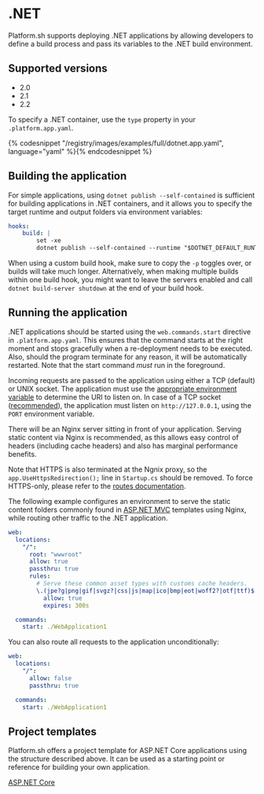 # .NET

Platform.sh supports deploying .NET applications by allowing developers to define a build process and pass its variables to the .NET build environment.

## Supported versions

* 2.0
* 2.1
* 2.2

To specify a .NET container, use the `type` property in your `.platform.app.yaml`.

{% codesnippet "/registry/images/examples/full/dotnet.app.yaml", language="yaml" %}{% endcodesnippet %}

## Building the application

For simple applications, using `dotnet publish --self-contained` is sufficient for building applications in .NET containers, and it allows you to specify the target runtime and output folders via environment variables:

```yaml
hooks:
    build: |
        set -xe
        dotnet publish --self-contained --runtime "$DOTNET_DEFAULT_RUNTIME" --output "$PLATFORM_OUTPUT_DIR" -p:UseRazorBuildServer=false -p:UseSharedCompilation=false
```

When using a custom build hook, make sure to copy the `-p` toggles over, or builds will take much longer. Alternatively, when making multiple builds within one build hook, you might want to leave the servers enabled and call `dotnet build-server shutdown` at the end of your build hook.

## Running the application

.NET applications should be started using the `web.commands.start` directive in `.platform.app.yaml`. This ensures that the command starts at the right moment and stops gracefully when a re-deployment needs to be executed. Also, should the program terminate for any reason, it will be automatically restarted. Note that the start command _must_ run in the foreground.

Incoming requests are passed to the application using either a TCP (default) or UNIX socket. The application must use the [appropriate environment variable](/configuration/app/web.html#socket-family) to determine the URI to listen on. In case of a TCP socket ([recommended](https://go.microsoft.com/fwlink/?linkid=874850)), the application must listen on `http://127.0.0.1`, using the `PORT` environment variable.

There will be an Nginx server sitting in front of your application. Serving static content via Nginx is recommended, as this allows easy control of headers (including cache headers) and also has marginal performance benefits.

Note that HTTPS is also terminated at the Ngnix proxy, so the `app.UseHttpsRedirection();` line in `Startup.cs` should be removed. To force HTTPS-only, please refer to the [routes documentation](/configuration/routes/https.html#https).

The following example configures an environment to serve the static content folders commonly found in [ASP.NET MVC](https://dotnet.microsoft.com/apps/aspnet/mvc) templates using Nginx, while routing other traffic to the .NET application.

```yaml
web:
  locations:
    "/":
      root: "wwwroot"
      allow: true
      passthru: true
      rules:
        # Serve these common asset types with customs cache headers.
        \.(jpe?g|png|gif|svgz?|css|js|map|ico|bmp|eot|woff2?|otf|ttf)$:
          allow: true
          expires: 300s

  commands:
    start: ./WebApplication1
```

You can also route all requests to the application unconditionally:

```yaml
web:
  locations:
    "/":
      allow: false
      passthru: true

  commands:
    start: ./WebApplication1
```

## Project templates

Platform.sh offers a project template for ASP.NET Core applications using the structure described above. It can be used as a starting point or reference for building your own application.

[ASP.NET Core](https://github.com/platformsh/template-aspnet-core)

